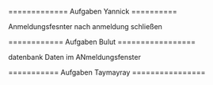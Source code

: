 ============= Aufgaben Yannick ==========

Anmeldungsfesnter nach anmeldung schließen  

============ Aufgaben Bulut =================

datenbank
Daten im ANmeldungsfenster

=========== Aufgaben Taymayray ================


